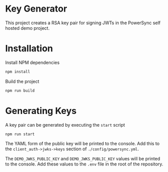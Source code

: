 # Key Generator

This project creates a RSA key pair for signing JWTs in the PowerSync self hosted demo project.

# Installation

Install NPM dependencies

```bash
npm install
```

Build the project

```bash
npm run build
```

# Generating Keys

A key pair can be generated by executing the `start` script

```bash
npm run start
```

The YAML form of the public key will be printed to the console. Add this to the `client_auth->jwks->keys` section of `./config/powersync.yml`.

The `DEMO_JWKS_PUBLIC_KEY` and `DEMO_JWKS_PUBLIC_KEY` values will be printed to the console.
Add these values to the `.env` file in the root of the repository.
